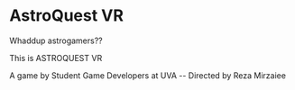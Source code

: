 # AstroQuest VR

Whaddup astrogamers??

This is ASTROQUEST VR

A game by Student Game Developers at UVA -- Directed by Reza Mirzaiee
